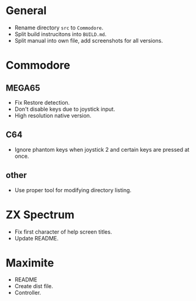 # General

- Rename directory `src` to `Commodore`.
- Split build instrucitons into `BUILD.md`.
- Split manual into own file, add screenshots for all versions.

# Commodore

## MEGA65

- Fix Restore detection.
- Don't disable keys due to joystick input.
- High resolution native version.

## C64

- Ignore phantom keys when joystick 2 and certain keys are pressed at once.

## other

- Use proper tool for modifying directory listing.

# ZX Spectrum

- Fix first character of help screen titles.
- Update README.

# Maximite

- README
- Create dist file.
- Controller.
